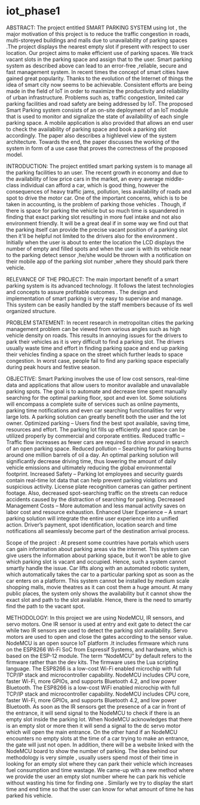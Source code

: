# iot_phase1
ABSTRACT:
    The project entitled SMART PARKING SYSTEM using Iot , the major motivation of this project is to reduce the traffic congestion in roads, 
    multi-storeyed buildings and malls due to unavailability of parking spaces .The project displays the nearest empty slot if present with respect to user location. 
    Our project aims to make efficient use of parking spaces. We track vacant slots in the parking space and assign that to the user.
    Smart parking system as described above can lead to an error-free ,reliable, secure and fast management system. In recent times the concept of smart cities have gained great popularity. 
    Thanks to the evolution of the Internet of things the idea of smart city now seems to be achievable. Consistent efforts are being made in the field of IoT in order to maximize the productivity and reliability of urban infrastructure.
    Problems such as, traffic congestion, limited car parking facilities and road safety are being addressed by IoT. The proposed Smart Parking system consists of an on-site deployment of an IoT module that is used to monitor and signalize the state of availability of each single parking space. 
    A mobile application is also provided that allows an end user to check the availability of parking space and book a parking slot accordingly. The paper also describes a highlevel view of the system architecture. Towards the end, the paper discusses the working of the system in form of a use case that proves the correctness of the proposed model. 

INTRODUCTION:
     The project entitled smart parking system is to manage all the parking facilities to an user. The recent growth in economy and due to the availability of low price cars in the market,
an every average middle-class individual can afford a car, which is good thing, however the consequences of heavy traffic jams, pollution, less availability of roads and spot to drive the motor car. One of the important concerns, which is to be taken in accounting, is the problem of parking those vehicles .
Though, if there is space for parking the vehicle but so much time is squandered in finding that exact parking slot resulting in more fuel intake and not also environment friendly. It will be a great deal if in some way we find out that the parking itself can provide the precise vacant position of a parking slot then it'll be helpful not limited to the drivers also for the environment . 
Initially when the user is about to enter the location the LCD  displays the number of empty and filled spots and when the user is with its vehicle near to the parking detect sensor ,he/she would be thrown with a notification on their mobile app of the parking slot number ,where they should park there vehicle. 

RELEVANCE OF THE PROJECT:
     The main important benefit of a smart parking system is its advanced technology. It follows the latest technologies and concepts to assure profitable outcomes . 
The design and implementation of smart parking is very easy to supervise and manage. This system can be easily handled by the staff members because of its well organized structure.

PROBLEM STATEMENT:
    In recent research in metropolitan cities the parking management problem can be viewed from various angles such as high vehicle density on roads. This results in annoying issues for the drivers to park their vehicles as it is very difficult to find a parking slot. 
The drivers usually waste time and effort in finding parking space and end up parking their vehicles finding a space on the street which further leads to space congestion. In worst case, people fail to find any parking space especially during peak hours and festive season. 

OBJECTIVE: 
    Smart Parking involves the use of low cost sensors, real-time data and applications that allow users to monitor available and unavailable parking spots. The goal is to automate and decrease time spent manually searching for the optimal parking floor, spot and even lot. 
    Some solutions will encompass a complete suite of services such as online payments, parking time notifications and even car searching functionalities for very large lots. A parking solution can greatly benefit both the user and the lot owner. 
Optimized parking – Users find the best spot available, saving time, resources and effort. The parking lot fills up efficiently and space can be utilized properly by commercial and corporate entities. 
Reduced traffic – Traffic flow increases as fewer cars are required to drive around in search of an open parking space. 
Reduced pollution – Searching for parking burns around one million barrels of oil a day. An optimal parking solution will significantly decrease driving time, thus lowering the amount of daily vehicle emissions and ultimately reducing the global environmental footprint. 
Increased Safety – Parking lot employees and security guards contain real-time lot data that can help prevent parking violations and suspicious activity. License plate recognition cameras can gather pertinent footage. Also, decreased spot-searching traffic on the streets can reduce accidents caused by the distraction of searching for parking. 
Decreased Management Costs – More automation and less manual activity saves on labor cost and resource exhaustion. 
Enhanced User Experience – A smart parking solution will integrate the entire user experience into a unified action. Driver’s payment, spot identification, location search and time notifications all seamlessly become part of the destination arrival process. 
 
Scope of the project :
      At present some countries have portals which users can gain information about parking areas via the internet. This system can give users the information about parking space, but it won’t be able to give which parking slot is vacant and occupied. Hence, such a system cannot smartly handle the issue. 
Car lifts along with an automated robotic system, which automatically takes the car to a particular parking spot as soon as the car enters on a platform. This system cannot be installed by medium scale shopping malls, movie theatres as it can cost them a huge amount.
At many public places, the system only shows the availability but it cannot show the exact slot and path to the slot available. Hence, there is the need to smartly find the path to the vacant spot. 
 
METHODOLOGY:
    In this project we are using NodeMCU, IR sensors, and servo motors. One IR sensor is used at entry and exit gate to detect the car while two IR sensors are used to detect the parking slot availability. Servo motors are used to open and close the gates according to the sensor value. NodeMCU is an open source IoT platform .It includes firmware which runs on the ESP8266 Wi-Fi SoC from Espressif Systems, and hardware, which is based on the ESP-12 module. The term “NodeMCU” by default refers to the firmware rather than the dev kits. The firmware uses the Lua scripting language. The ESP8266 is a low-cost Wi-Fi enabled microchip with full TCP/IP  stack and microcontroller capability. NodeMCU includes CPU core, faster Wi-Fi, more GPIOs, and supports Bluetooth 4.2, and low power Bluetooth. The ESP8266 is a low-cost WiFi enabled microchip with full TCP/IP stack and microcontroller capability. NodeMCU includes CPU core, faster Wi-Fi, more GPIOs, and supports Bluetooth 4.2, and low power Bluetooth. As soon as the IR sensors get the presence of a car in front of the entrance, it will send signal to the NodeMCU to check if there is an empty slot inside the parking lot. When NodeMCU acknowledges that there is an empty slot or more then it will send a signal to the dc servo motor which will open the main entrance. On the other hand if an NodeMCU encounters no empty slots at the time of a car trying to make an entrance, the gate will just not open. In addition, there will be a website linked with the NodeMCU board to show the number of parking. 
The idea behind our methodology is very simple , usually users spend most of their time in looking for an empty slot where they can park their vehicle which increases fuel consumption and time wastage. We came-up with a new method where we provide the  user an empty slot number where he can park his vehicle without wasting his time for finding one . Similarly we try to display the start time and end time so that the user can know for what amount of time he has parked his vehicle. 
